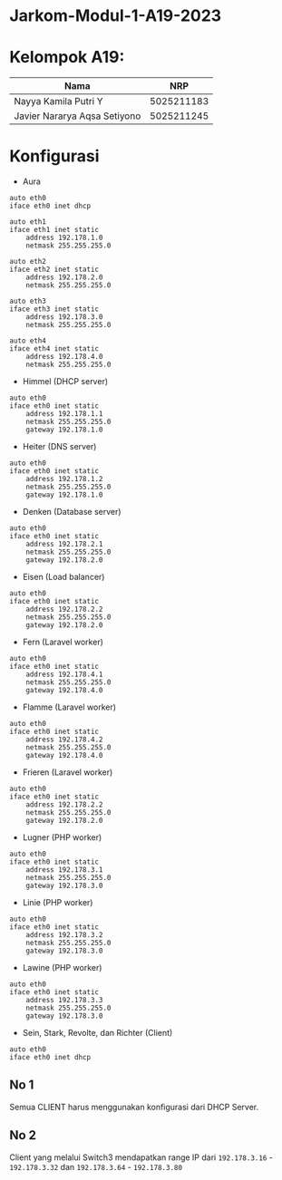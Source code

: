 # Jarkom-Modul-1-A19-2023

# Kelompok A19:
| Nama | NRP |
| ---------------------- | ---------- |
| Nayya Kamila Putri Y | 5025211183 |
| Javier Nararya Aqsa Setiyono | 5025211245 |

# Konfigurasi
- Aura
```
auto eth0
iface eth0 inet dhcp

auto eth1
iface eth1 inet static
	address 192.178.1.0
	netmask 255.255.255.0

auto eth2
iface eth2 inet static
	address 192.178.2.0
	netmask 255.255.255.0

auto eth3
iface eth3 inet static
	address 192.178.3.0
	netmask 255.255.255.0

auto eth4
iface eth4 inet static
	address 192.178.4.0
	netmask 255.255.255.0
```

- Himmel (DHCP server)
```
auto eth0
iface eth0 inet static
	address 192.178.1.1
	netmask 255.255.255.0
	gateway 192.178.1.0
```

- Heiter (DNS server)
```
auto eth0
iface eth0 inet static
	address 192.178.1.2
	netmask 255.255.255.0
	gateway 192.178.1.0
```

- Denken (Database server)
```
auto eth0
iface eth0 inet static
	address 192.178.2.1
	netmask 255.255.255.0
	gateway 192.178.2.0
```

- Eisen (Load balancer)
```
auto eth0
iface eth0 inet static
	address 192.178.2.2
	netmask 255.255.255.0
	gateway 192.178.2.0
```

- Fern (Laravel worker)
```
auto eth0
iface eth0 inet static
	address 192.178.4.1
	netmask 255.255.255.0
	gateway 192.178.4.0
```

- Flamme (Laravel worker)
```
auto eth0
iface eth0 inet static
	address 192.178.4.2
	netmask 255.255.255.0
	gateway 192.178.4.0
```

- Frieren (Laravel worker)
```
auto eth0
iface eth0 inet static
	address 192.178.2.2
	netmask 255.255.255.0
	gateway 192.178.2.0
```

- Lugner (PHP worker)
```
auto eth0
iface eth0 inet static
	address 192.178.3.1
	netmask 255.255.255.0
	gateway 192.178.3.0
```

- Linie (PHP worker)
```
auto eth0
iface eth0 inet static
	address 192.178.3.2
	netmask 255.255.255.0
	gateway 192.178.3.0
```

- Lawine (PHP worker)
```
auto eth0
iface eth0 inet static
	address 192.178.3.3
	netmask 255.255.255.0
	gateway 192.178.3.0
```

- Sein, Stark, Revolte, dan Richter (Client)
```
auto eth0
iface eth0 inet dhcp
```

## No 1
Semua CLIENT harus menggunakan konfigurasi dari DHCP Server.

## No 2
Client yang melalui Switch3 mendapatkan range IP dari `192.178.3.16` - `192.178.3.32` dan `192.178.3.64` - `192.178.3.80`
